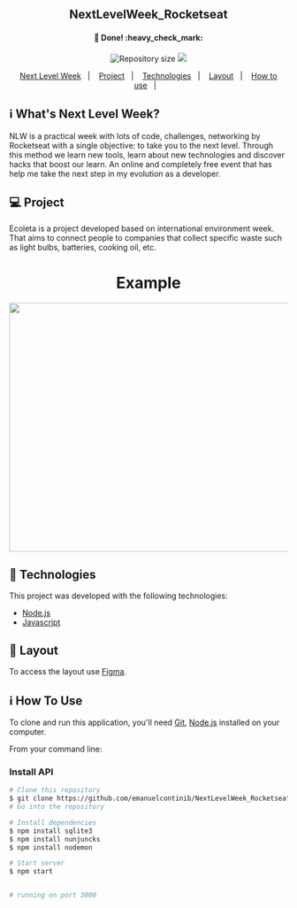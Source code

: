 <h2 align="center"> 
	 NextLevelWeek_Rocketseat <p>
   <h4 align = "center" >🚀 Done! :heavy_check_mark:</h4>
</h2>
<p align="center">	
	
  <img alt="Repository size" src="https://img.shields.io/github/repo-size/emanuelcontinib/NextLevelWeek_Rocketseat">
	
  <a aria-label="Completed" href="https://nextlevelweek.com/aulas/booster/1/edicao/1">
    <img src="https://img.shields.io/badge/NLW-done-brightgreen?logo=data:image/png;base64,iVBORw0KGgoAAAANSUhEUgAAABAAAAAQCAMAAAAoLQ9TAAAALVBMVEVHcExxWsF0XMJzXMJxWcFsUsD///9jRrzY0u6Xh9Gsn9n39fyMecy0qd2bjNJWBT0WAAAABHRSTlMA2Do606wF2QAAAGlJREFUGJVdj1cWwCAIBLEsRU3uf9xobDH8+GZwUYi8i6ucJwrxKE+7D0G9Q4vlYqtmCSjndr4CgCgzlyFgfKfKCVO0LrPKjmiqMxGXkJwNnXskqWG+1oSM+BSwD8f29YLNjvx/OQrn+g99oQSoNmt3PgAAAABJRU5ErkJggg=="></img>
  </a>
  


 </p>
<p align="center">
</p>
<p align="center">
  <a href="#-nlw">Next Level Week</a>&nbsp;&nbsp;&nbsp;|&nbsp;&nbsp;&nbsp;
  <a href="#-project">Project</a>&nbsp;&nbsp;&nbsp;|&nbsp;&nbsp;&nbsp;
  <a href="#rocket-Technologies">Technologies</a>&nbsp;&nbsp;&nbsp;|&nbsp;&nbsp;&nbsp;
  <a href="#-layout">Layout</a>&nbsp;&nbsp;&nbsp;|&nbsp;&nbsp;&nbsp;
  <a href="#-how-to-use">How to use</a>&nbsp;&nbsp;&nbsp;|&nbsp;&nbsp;&nbsp;
</p>

## :information_source: What's Next Level Week?

NLW is a practical week with lots of code, challenges, networking by Rocketseat with a single objective: to take you to the next level. 
Through this  method we learn new tools, learn about new technologies and discover hacks that boost our learn. 
An online and completely free event that has help me take the next step in my evolution as a developer.


## 💻 Project

Ecoleta is a project developed based on international environment week. 
That aims to connect people to companies that collect specific waste such as light bulbs, batteries, cooking oil, etc.

<div align="center">
<h1 >   Example </h1>
<img src="https://github.com/emanuelcontinib/NextLevelWeek_Rocketseat/blob/master/nlw.gif" width="700" height="450" />
</div>


## :rocket: Technologies

This project was developed with the following technologies:

- [Node.js](nodejs.org) 
- [Javascript](javascript.com)


## 🔖 Layout

To access the layout use [Figma](https://www.figma.com/file/1SxgOMojOB2zYT0Mdk28lB/).

## :information_source: How To Use

To clone and run this application, you'll need [Git](https://git-scm.com), [Node.js](nodejs.org) installed on your computer.

From your command line:

### Install API 

```bash
# Clone this repository
$ git clone https://github.com/emanuelcontinib/NextLevelWeek_Rocketseat
# Go into the repository

# Install dependencies
$ npm install sqlite3
$ npm install nunjuncks
$ npm install nodemon

# Start server
$ npm start


# running on port 3000
```



